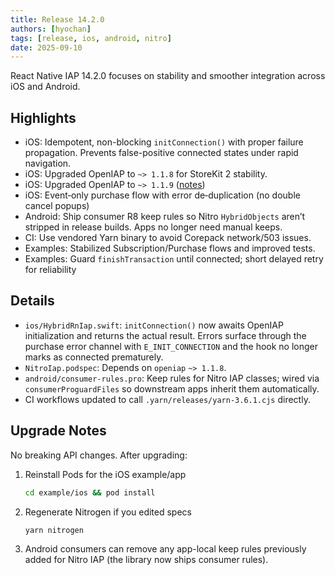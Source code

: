 ```yaml
---
title: Release 14.2.0
authors: [hyochan]
tags: [release, ios, android, nitro]
date: 2025-09-10
---
```


<!-- truncate -->

React Native IAP 14.2.0 focuses on stability and smoother integration across iOS and Android.

## Highlights

- iOS: Idempotent, non-blocking `initConnection()` with proper failure propagation. Prevents false-positive connected states under rapid navigation.
- iOS: Upgraded OpenIAP to `~> 1.1.8` for StoreKit 2 stability.
- iOS: Upgraded OpenIAP to `~> 1.1.9` ([notes](https://github.com/hyodotdev/openiap-apple/releases/tag/1.1.9))
- iOS: Event‑only purchase flow with error de‑duplication (no double cancel popups)
- Android: Ship consumer R8 keep rules so Nitro `HybridObjects` aren’t stripped in release builds. Apps no longer need manual keeps.
- CI: Use vendored Yarn binary to avoid Corepack network/503 issues.
- Examples: Stabilized Subscription/Purchase flows and improved tests.
- Examples: Guard `finishTransaction` until connected; short delayed retry for reliability

## Details

- `ios/HybridRnIap.swift`: `initConnection()` now awaits OpenIAP initialization and returns the actual result. Errors surface through the purchase error channel with `E_INIT_CONNECTION` and the hook no longer marks as connected prematurely.
- `NitroIap.podspec`: Depends on `openiap` `~> 1.1.8`.
- `android/consumer-rules.pro`: Keep rules for Nitro IAP classes; wired via `consumerProguardFiles` so downstream apps inherit them automatically.
- CI workflows updated to call `.yarn/releases/yarn-3.6.1.cjs` directly.

## Upgrade Notes

No breaking API changes. After upgrading:

1. Reinstall Pods for the iOS example/app

   ```bash
   cd example/ios && pod install
   ```

2. Regenerate Nitrogen if you edited specs

   ```bash
   yarn nitrogen
   ```

3. Android consumers can remove any app-local keep rules previously added for Nitro IAP (the library now ships consumer rules).
